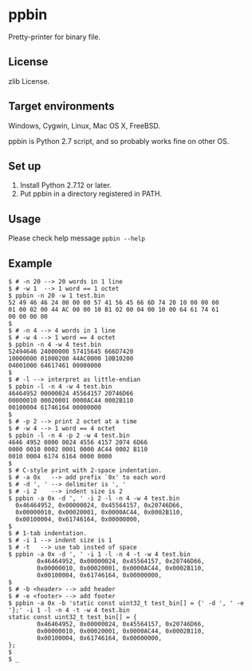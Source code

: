 ppbin
=====

Pretty-printer for binary file.

License
-------

zlib License.

Target environments
-------------------

Windows, Cygwin, Linux, Mac OS X, FreeBSD.

ppbin is Python 2.7 script, and so probably works fine on other OS.

Set up
------

1. Install Python 2.7.12 or later.
2. Put ppbin in a directory registered in PATH.

Usage
-----

Please check help message `ppbin --help`

Example
-------

    $ # -n 20 --> 20 words in 1 line
    $ # -w 1  --> 1 word == 1 octet
    $ ppbin -n 20 -w 1 test.bin
    52 49 46 46 24 00 00 00 57 41 56 45 66 6D 74 20 10 00 00 00
    01 00 02 00 44 AC 00 00 10 B1 02 00 04 00 10 00 64 61 74 61
    00 00 00 00
    $
    $ # -n 4 --> 4 words in 1 line
    $ # -w 4 --> 1 word == 4 octet
    $ ppbin -n 4 -w 4 test.bin
    52494646 24000000 57415645 666D7420
    10000000 01000200 44AC0000 10B10200
    04001000 64617461 00000000
    $
    $ # -l --> interpret as little-endian
    $ ppbin -l -n 4 -w 4 test.bin
    46464952 00000024 45564157 20746D66
    00000010 00020001 0000AC44 0002B110
    00100004 61746164 00000000
    $
    $ # -p 2 --> print 2 octet at a time
    $ # -w 4 --> 1 word == 4 octet
    $ ppbin -l -n 4 -p 2 -w 4 test.bin
    4646 4952 0000 0024 4556 4157 2074 6D66
    0000 0010 0002 0001 0000 AC44 0002 B110
    0010 0004 6174 6164 0000 0000
    $
    $ # C-style print with 2-space indentation.
    $ # -a 0x   --> add prefix `0x' to each word
    $ # -d ', ' --> delimiter is ', '
    $ # -i 2    --> indent size is 2
    $ ppbin -a 0x -d ', ' -i 2 -l -n 4 -w 4 test.bin
      0x46464952, 0x00000024, 0x45564157, 0x20746D66,
      0x00000010, 0x00020001, 0x0000AC44, 0x0002B110,
      0x00100004, 0x61746164, 0x00000000,
    $
    $ # 1-tab indentation.
    $ # -i 1 --> indent size is 1
    $ # -t   --> use tab insted of space
    $ ppbin -a 0x -d ', ' -i 1 -l -n 4 -t -w 4 test.bin
            0x46464952, 0x00000024, 0x45564157, 0x20746D66,
            0x00000010, 0x00020001, 0x0000AC44, 0x0002B110,
            0x00100004, 0x61746164, 0x00000000,
    $
    $ # -b <header> --> add header
    $ # -e <footer> --> add footer
    $ ppbin -a 0x -b 'static const uint32_t test_bin[] = {' -d ', ' -e '};' -i 1 -l -n 4 -t -w 4 test.bin
    static const uint32_t test_bin[] = {
            0x46464952, 0x00000024, 0x45564157, 0x20746D66,
            0x00000010, 0x00020001, 0x0000AC44, 0x0002B110,
            0x00100004, 0x61746164, 0x00000000,
    };
    $
    $ _
